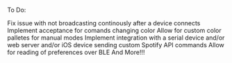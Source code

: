 To Do:

Fix issue with not broadcasting continously after a device connects
Implement acceptance for comands changing color
Allow for custom color palletes for manual modes
Implement integration with a serial device and/or web server and/or iOS device sending custom Spotify API commands
Allow for reading of preferences over BLE
And More!!!